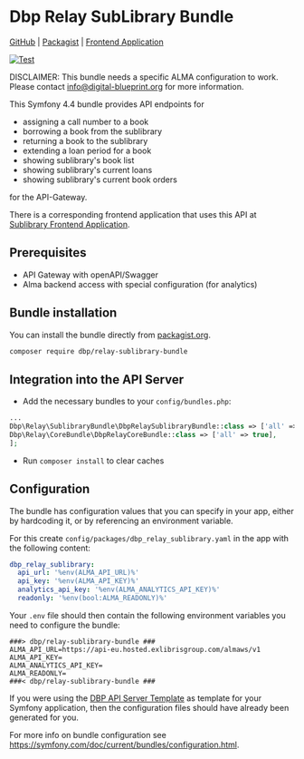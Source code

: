# Dbp Relay SubLibrary Bundle

[GitHub](https://github.com/digital-blueprint/relay-sublibrary-bundle) |
[Packagist](https://packagist.org/packages/dbp/relay-sublibrary-bundle) |
[Frontend Application](https://github.com/digital-blueprint/sublibrary-app)

[![Test](https://github.com/digital-blueprint/relay-sublibrary-bundle/actions/workflows/test.yml/badge.svg)](https://github.com/digital-blueprint/relay-sublibrary-bundle/actions/workflows/test.yml)

DISCLAIMER: This bundle needs a specific ALMA configuration to work. Please contact [info@digital-blueprint.org](mailto:info@digital-blueprint.org) for more information.

This Symfony 4.4 bundle provides API endpoints for

- assigning a call number to a book
- borrowing a book from the sublibrary
- returning a book to the sublibrary
- extending a loan period for a book
- showing sublibrary's book list
- showing sublibrary's current loans
- showing sublibrary's current book orders

for the API-Gateway.

There is a corresponding frontend application that uses this API at [Sublibrary Frontend Application](https://github.com/digital-blueprint/sublibrary-app).

## Prerequisites

- API Gateway with openAPI/Swagger
- Alma backend access with special configuration (for analytics)

## Bundle installation

You can install the bundle directly from [packagist.org](https://packagist.org/packages/dbp/relay-sublibrary-bundle).

```bash
composer require dbp/relay-sublibrary-bundle
```

## Integration into the API Server

* Add the necessary bundles to your `config/bundles.php`:

```php
...
Dbp\Relay\SublibraryBundle\DbpRelaySublibraryBundle::class => ['all' => true],
Dbp\Relay\CoreBundle\DbpRelayCoreBundle::class => ['all' => true],
];
```

* Run `composer install` to clear caches

## Configuration

The bundle has configuration values that you can specify in your app, either by hardcoding it,
or by referencing an environment variable.

For this create `config/packages/dbp_relay_sublibrary.yaml` in the app with the following
content:

```yaml
dbp_relay_sublibrary:
  api_url: '%env(ALMA_API_URL)%'
  api_key: '%env(ALMA_API_KEY)%'
  analytics_api_key: '%env(ALMA_ANALYTICS_API_KEY)%'
  readonly: '%env(bool:ALMA_READONLY)%'
```

Your `.env` file should then contain the following environment variables you need to configure the bundle:

```dotenv
###> dbp/relay-sublibrary-bundle ###
ALMA_API_URL=https://api-eu.hosted.exlibrisgroup.com/almaws/v1
ALMA_API_KEY=
ALMA_ANALYTICS_API_KEY=
ALMA_READONLY=
###< dbp/relay-sublibrary-bundle ###
```

If you were using the [DBP API Server Template](https://github.com/digital-blueprint/relay-server-template)
as template for your Symfony application, then the configuration files should have already been generated for you.

For more info on bundle configuration see <https://symfony.com/doc/current/bundles/configuration.html>.
